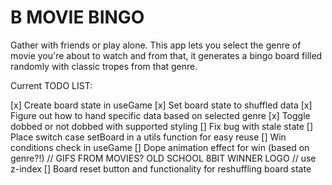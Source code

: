 # B MOVIE BINGO

Gather with friends or play alone. This app lets you select the genre of movie you're about to watch and from that, it generates a bingo board filled randomly with classic tropes from that genre.

Current TODO LIST:

[x] Create board state in useGame
[x] Set board state to shuffled data
[x] Figure out how to hand specific data based on selected genre
[x] Toggle dobbed or not dobbed with supported styling
[] Fix bug with stale state
[] Place switch case setBoard in a utils function for easy reuse
[] Win conditions check in useGame
[] Dope animation effect for win (based on genre?!)
// GIFS FROM MOVIES? OLD SCHOOL 8BIT WINNER LOGO
// use z-index
[] Board reset button and functionality for reshuffling board state

